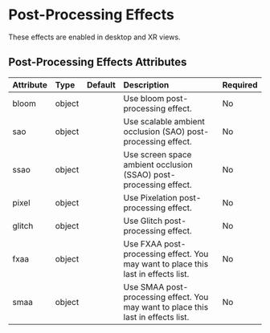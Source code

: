 
Post-Processing Effects
=======================


These effects are enabled in desktop and XR views.

Post-Processing Effects Attributes
-----------------------------------

|Attribute|Type|Default|Description|Required|
| :--- | :--- | :--- | :--- | :--- |
|bloom|object||Use bloom post-processing effect.|No|
|sao|object||Use scalable ambient occlusion (SAO) post-processing effect.|No|
|ssao|object||Use screen space ambient occlusion (SSAO) post-processing effect.|No|
|pixel|object||Use Pixelation post-processing effect.|No|
|glitch|object||Use Glitch post-processing effect.|No|
|fxaa|object||Use FXAA post-processing effect. You may want to place this last in effects list.|No|
|smaa|object||Use SMAA post-processing effect. You may want to place this last in effects list.|No|
